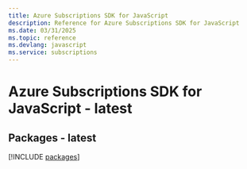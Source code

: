 ```yaml
---
title: Azure Subscriptions SDK for JavaScript
description: Reference for Azure Subscriptions SDK for JavaScript
ms.date: 03/31/2025
ms.topic: reference
ms.devlang: javascript
ms.service: subscriptions
---
```

# Azure Subscriptions SDK for JavaScript - latest
## Packages - latest
[!INCLUDE [packages](subscriptions-index.md)]